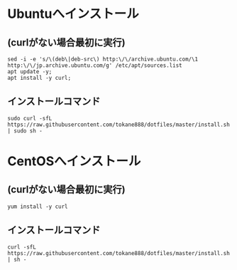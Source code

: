 # Ubuntuへインストール

## (curlがない場合最初に実行)

```
sed -i -e 's/\(deb\|deb-src\) http:\/\/archive.ubuntu.com/\1 http:\/\/jp.archive.ubuntu.com/g' /etc/apt/sources.list
apt update -y;
apt install -y curl;
```
## インストールコマンド

```
sudo curl -sfL https://raw.githubusercontent.com/tokane888/dotfiles/master/install.sh | sudo sh -
```

# CentOSへインストール

## (curlがない場合最初に実行)

```
yum install -y curl
```

## インストールコマンド

```
curl -sfL https://raw.githubusercontent.com/tokane888/dotfiles/master/install.sh | sh -
```
